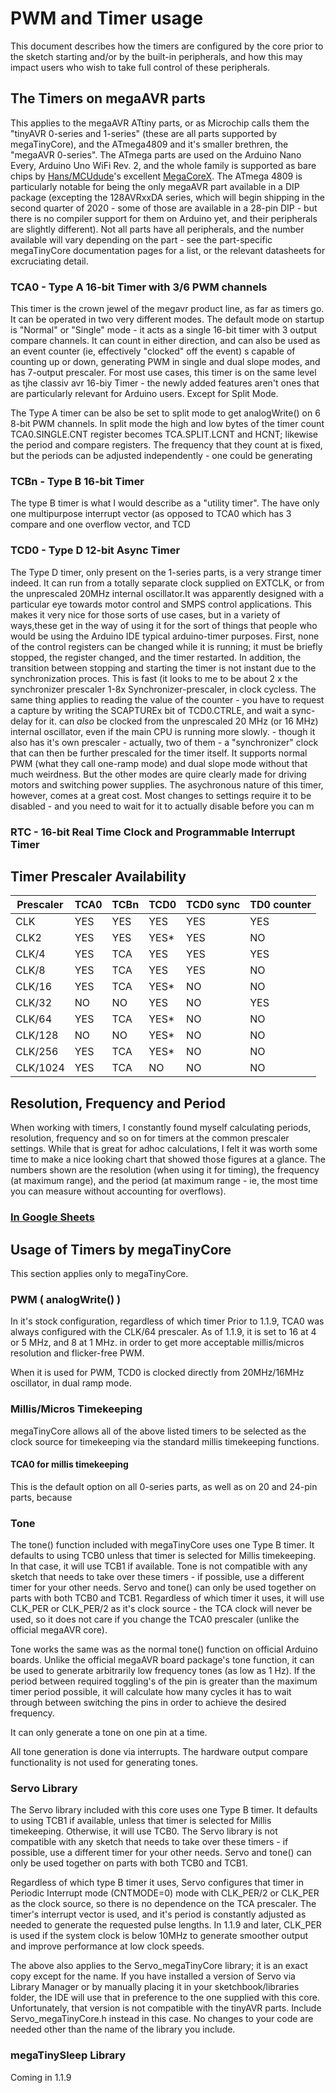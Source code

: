 # PWM and Timer usage
This document describes how the timers are configured by the core prior to the sketch starting and/or by the built-in peripherals, and how this may impact users who wish to take full control of these peripherals.

## The Timers on megaAVR parts
This applies to the megaAVR ATtiny parts, or as Microchip calls them the "tinyAVR 0-series and 1-series" (these are all parts supported by megaTinyCore), and the ATmega4809 and it's smaller brethren, the "megaAVR 0-series". The ATmega parts are used on the Arduino Nano Every, Arduino Uno WiFi Rev. 2, and the whole family is supported as bare chips by [Hans/MCUdude](https://github.com/MCUdude)'s excellent [MegaCoreX](https://github.com/MCUdude/MegaCoreX). The ATmega 4809 is particularly notable for being the only megaAVR part available in a DIP package (excepting the 128AVRxxDA series, which will begin shipping in the second quarter of 2020 - some of those are available in a 28-pin DIP - but there is no compiler support for them on Arduino yet, and their peripherals are slightly different). Not all parts have all peripherals, and the number available will vary depending on the part - see the part-specific megaTinyCore documentation pages for a list, or the relevant datasheets for excruciating detail.

### TCA0 - Type A 16-bit Timer with 3/6 PWM channels
This timer is the crown jewel of the megavr product line, as far as timers go. It can be operated in two very different modes. The default mode on startup is "Normal" or "Single" mode - it acts as a single 16-bit timer with 3 output compare channels. It can count in either direction, and can also be used as an event counter (ie, effectively "clocked" off the event) s capable of counting up or down, generating PWM in single and dual slope modes, and has 7-output prescaler. For most use cases, this timer is on the same level as tjhe classiv avr 16-biy Timer - the newly added features aren't ones that are particularly relevant for Arduino users. Except for Split Mode.

The Type A timer can be also be set to split mode to get analogWrite() on 6 8-bit PWM channels. In split mode the high and low bytes of the timer count TCA0.SINGLE.CNT register becomes TCA.SPLIT.LCNT and HCNT; likewise the period and compare registers. The frequency that they count at is fixed, but the periods can be adjusted independently - one could be generating


### TCBn - Type B 16-bit Timer
The type B timer is what I would describe as a "utility timer". The have only one multipurpose interrupt vector (as opposed to TCA0 which has 3 compare and one overflow vector, and TCD

### TCD0 - Type D 12-bit Async Timer
The Type D timer, only present on the 1-series parts, is a very strange timer indeed. It can run from a totally separate clock supplied on EXTCLK, or from the unprescaled 20MHz internal oscillator.It was apparently designed with a particular eye towards motor control and SMPS control applications. This makes it very nice for those sorts of use cases, but in a variety of ways,these get in the way of using it for the sort of things that people who would be using the Arduino IDE typical arduino-timer purposes. First, none of the control registers can be changed while it is running; it must be briefly stopped, the register changed, and the timer restarted. In addition, the transition between stopping and starting the timer is not instant due to the synchronization proces. This is fast (it looks to me to be about 2 x the synchronizer prescaler 1-8x Synchronizer-prescaler, in clock cycless. The same thing applies to reading the value of the counter - you have to request a capture by writing the SCAPTUREx bit of TCD0.CTRLE, and wait a sync-delay for it. can *also* be clocked from the unprescaled 20 MHz (or 16 MHz) internal oscillator, even if the main CPU is running more slowly. - though it also has it's own prescaler - actually, two of them - a "synchronizer" clock that can then be further prescaled for the timer itself. It supports normal PWM (what they call one-ramp mode) and dual slope mode without that much weirdness. But the other modes are quire clearly made for driving motors and switching power supplies. The asychronous nature of this timer, however, comes at a great cost. Most changes to settings require it to be disabled - and you need to wait for it to actually disable before you can m



### RTC - 16-bit Real Time Clock and Programmable Interrupt Timer

## Timer Prescaler Availability

Prescaler    | TCA0   | TCBn  | TCD0   | TCD0 sync | TD0 counter|
------------ | -------|-------| -------| -------| -------|
CLK          |  YES   |  YES  |  YES   |  YES   |  YES   |
CLK2         |  YES   |  YES  |  YES*  |  YES   |  NO    |
CLK/4        |  YES   |  TCA  |  YES   |  YES   |  YES   |
CLK/8        |  YES   |  TCA  |  YES   |  YES   |  NO    |
CLK/16       |  YES   |  TCA  |  YES*  |  NO    |  NO    |
CLK/32       |  NO    |  NO   |  YES   |  NO    |  YES   |
CLK/64       |  YES   |  TCA  |  YES*  |  NO    |  NO    |
CLK/128      |  NO    |  NO   |  YES*  |  NO    |  NO    |
CLK/256      |  YES   |  TCA  |  YES*  |  NO    |  NO    |
CLK/1024     |  YES   |  TCA  |  NO    |  NO    |  NO    |

## Resolution, Frequency and Period
When working with timers, I constantly found myself calculating periods, resolution, frequency and so on for timers at the common prescaler settings. While that is great for adhoc calculations, I felt it was worth some time to make a nice looking chart that showed those figures at a glance. The numbers shown are the resolution (when using it for timing), the frequency (at maximum range), and the period (at maximum range - ie, the most time you can measure without accounting for overflows).
### [In Google Sheets](https://docs.google.com/spreadsheets/d/10Id8DYLRtlp01KA7vvslC3cHaR4S2a1TrH7u6pHXMNY/edit?usp=sharing)

## Usage of Timers by megaTinyCore
This section applies only to megaTinyCore.


### PWM ( analogWrite() )
In it's stock configuration, regardless of which timer
Prior to 1.1.9, TCA0 was always configured with the CLK/64 prescaler. As of 1.1.9, it is set to 16 at 4 or 5 MHz, and 8 at 1 MHz. in order to get more acceptable millis/micros resolution and flicker-free PWM.

When it is used for PWM, TCD0 is clocked directly from 20MHz/16MHz oscillator, in dual ramp mode.

### Millis/Micros Timekeeping
megaTinyCore allows all of the above listed timers to be selected as the clock source for timekeeping via the standard millis timekeeping functions.

#### TCA0 for millis timekeeping
This is the default option on all 0-series parts, as well as on 20 and 24-pin parts, because

### Tone
The tone() function included with megaTinyCore uses one Type B timer. It defaults to using TCB0 unless that timer is selected for Millis timekeeping. In that case, it will use TCB1 if available. Tone is not compatible with any sketch that needs to take over these timers - if possible, use a different timer for your other needs. Servo and tone() can only be used together on parts with both TCB0 and TCB1. Regardless of which timer it uses, it will use CLK_PER or CLK_PER/2 as it's clock source - the TCA clock will never be used, so it does not care if you change the TCA0 prescaler (unlike the official megaAVR core).

Tone works the same was as the normal tone() function on official Arduino boards. Unlike the official megaAVR board package's tone function, it can be used to generate arbitrarily low frequency tones (as low as 1 Hz). If the period between required toggling's of the pin is greater than the maximum timer period possible, it will calculate how many cycles it has to wait through between switching the pins in order to achieve the desired frequency.

It can only generate a tone on one pin at a time.

All tone generation is done via interrupts. The hardware output compare functionality is not used for generating tones.

### Servo Library
The Servo library included with this core uses one Type B timer. It defaults to using TCB1 if available, unless that timer is selected for Millis timekeeping. Otherwise, it will use TCB0. The Servo library is not compatible with any sketch that needs to take over these timers - if possible, use a different timer for your other needs. Servo and tone() can only be used together on parts with both TCB0 and TCB1.

Regardless of which type B timer it uses, Servo configures that timer in Periodic Interrupt mode (CNTMODE=0) mode with CLK_PER/2 or CLK_PER as the clock source, so there is no dependence on the TCA prescaler. The timer's interrupt vector is used, and it's period is constantly adjusted as needed to generate the requested pulse lengths. In 1.1.9 and later, CLK_PER is used if the system clock is below 10MHz to generate smoother output and improve performance at low clock speeds.

The above also applies to the Servo_megaTinyCore library; it is an exact copy except for the name. If you have installed a version of Servo via Library Manager or by manually placing it in your sketchbook/libraries folder, the IDE will use that in preference to the one supplied with this core. Unfortunately, that version is not compatible with the tinyAVR parts. Include Servo_megaTinyCore.h instead in this case. No changes to your code are needed other than the name of the library you include.

### megaTinySleep Library
Coming in 1.1.9

